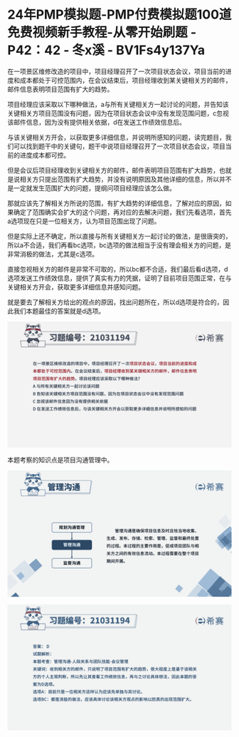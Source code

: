 # 24年PMP模拟题-PMP付费模拟题100道免费视频新手教程-从零开始刷题 - P42：42 - 冬x溪 - BV1Fs4y137Ya

在一项景区维修改造的项目中，项目经理召开了一次项目状态会议，项目当前的进度和成本都处于可控范围内，在会议结束后，项目经理收到某关键相关方的邮件，邮件信息表明项目范围有扩大的趋势。

项目经理应该采取以下哪种做法，a与所有关键相关方一起讨论的问题，并告知该关键相关方项目范围没有问题，因为在项目状态会议中没有发现范围问题，c忽视该邮件信息，因为没有提供相关依据，d在发送工作绩效信息后。

与该关键相关方开会，以获取更多详细信息，并说明所感知的问题，读完题目，我们可以找到题干中的关键句，题干中说项目经理召开了一次项目状态会议，项目当前的进度成本都可控。

但是会议后项目经理收到关键相关方的邮件，邮件表明项目范围有扩大趋势，也就是说相关方只提出范围有扩大趋势，并没有说明原因及其他详细的信息，所以并不是一定就发生范围扩大的问题，提纲问项目经理应该怎么做。

那就应该先了解相关方所说的范围，有扩大趋势的详细信息，了解对应的原因，如果确定了范围确实会扩大的这个问题，再对应的去解决问题，我们先看选项，首先a选项现在只是一位相关方，认为项目范围出现了问题。

但是实际上还不确定，所以直接与所有关键相关方一起讨论的做法，是很唐突的，所以a不合适，我们再看bc选项，bc选项的做法相当于没有理会相关方的问题，是非常消极的做法，尤其是c选项。

直接忽视相关方的邮件是非常不可取的，所以bc都不合适，我们最后看d选项，d选项发送工作绩效信息，提供了真实有力的凭据，证明了目前项目范围正常，在与关键相关方开会，获取更多详细信息并感知问题。

就是要去了解相关方给出的观点的原因，找出问题所在，所以d选项是符合的，因此我们本题最佳的答案就是d选项。



![](img/74260faecfe98251d88f1361e3d693f3_1.png)

本题考察的知识点是项目沟通管理中。

![](img/74260faecfe98251d88f1361e3d693f3_3.png)

![](img/74260faecfe98251d88f1361e3d693f3_4.png)